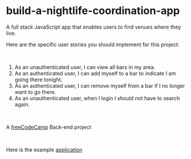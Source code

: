# build-a-nightlife-coordination-app
A full stack JavaScript app that enables users to find venues where they live.
<p>Here are the specific user stories you should implement for this project:</p>
<br>
<ol>
  <li>As an unauthenticated user, I can view all bars in my area.</li>
  <li>As an authenticated user, I can add myself to a bar to indicate I am going there tonight.</li>
  <li>As an authenticated user, I can remove myself from a bar if I no longer want to go there.</li>
  <li>As an unauthenticated user, when I login I should not have to search again.</li>
</ol>
<br>
<p>A <a href="https://www.freecodecamp.org/challenges/build-a-nightlife-coordination-app">freeCodeCamp</a> Back-end project</p>
<br>
<p>Here is the example <a href="https://pub-view.herokuapp.com">application</a></p>
